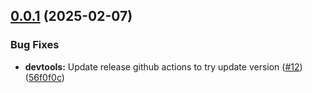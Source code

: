 ## [0.0.1](https://github.com/bkm82/flowVC/compare/v0.0.0...v0.0.1) (2025-02-07)


### Bug Fixes

* **devtools:** Update release github actions to try update version ([#12](https://github.com/bkm82/flowVC/issues/12)) ([56f0f0c](https://github.com/bkm82/flowVC/commit/56f0f0c8374509bf1942198261db2b6a8cf5d6c0))
